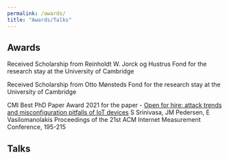 ```yaml
---
permalink: /awards/
title: "Awards/Talks"
---
```


## Awards

Received Scholarship from Reinholdt W. Jorck og Hustrus Fond for the research stay at the University of Cambridge

Received Scholarship from	Otto Mønsteds Fond  for the research stay at the University of Cambridge

CMI Best PhD Paper Award 2021 for the paper - [Open for hire: attack trends and misconfiguration pitfalls of IoT devices](https://dl.acm.org/doi/abs/10.1145/3487552.3487833) S Srinivasa, JM Pedersen, E Vasilomanolakis
Proceedings of the 21st ACM Internet Measurement Conference, 195-215


## Talks